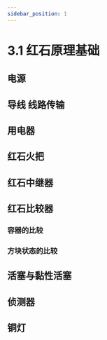 ```yaml
---
sidebar_position: 1
---
```


# 3.1 红石原理基础

## 电源

## 导线 线路传输

## 用电器

## 红石火把

## 红石中继器

## 红石比较器

### 容器的比较

### 方块状态的比较

## 活塞与黏性活塞

## 侦测器

## 铜灯
